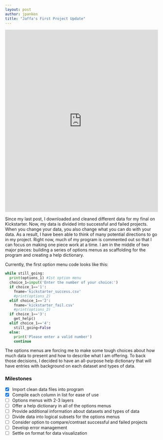 ```yaml
---
layout: post
author: jpanken
title: "Jaffa's First Project Update"
---
```



<iframe src="https://trinket.io/embed/python3/bd98fb1c4a" width="100%" height="600" frameborder="0" marginwidth="0" marginheight="0" allowfullscreen></iframe>


Since my last post, I downloaded and cleaned different data for my final on Kickstarter.  Now, my data is divided into successful and failed projects.  When you change your data, you also change what you can do with your data.  As a result, I have been able to think of many potential directions to go in my project.  Right now, much of my program is commented out so that I can focus on making one piece work at a time.  I am in the middle of two major pieces: building a series of options menus as scaffolding for the program and creating a help dictionary.


Currently, the first option menu code looks like this:
```python
while still_going:
  print(options_1) #1st option menu
  choice_1=input('Enter the number of your choice:')
  if choice_1=='1':
    fname='kickstarter_success.csv'
    #print(options_2)
  elif choice_1=='2':
    fname='kickstarter_fail.csv'
    #print(options_2)
  if choice_1=='3':
    get_help()
  elif choice_1=='4':
    still_going=False
  else:
    print('Please enter a valid number')
    continue
```


The options menus are forcing me to make some tough choices about how much data to present and how to describe what I am offering.  To back those decisions, I decided to have an all-purpose help dictionary that will have entries with background on each dataset and types of data.  


### Milestones
- [x] Import clean data files into program
- [x] Compile each column in list for ease of use
- [ ] Options menus with 2-3 layers
- [ ] Offer a help dictionary in all of the options menus
- [ ] Provide additional information about datasets and types of data
- [ ] Divide data into logical subsets for the options menus
- [ ] Consider option to compare/contrast successful and failed projects
- [ ] Develop error management
- [ ] Settle on format for data visualization
